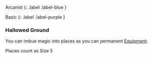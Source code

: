 
Arcanist
{: .label .label-blue }

Basic
{: .label .label-purple }
### Hallowed Ground
You can imbue magic into places as you can permanent [Equipment](Game/Core/Equipment).

Places count as Size 5